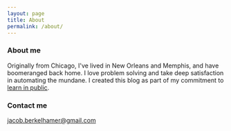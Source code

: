 ```yaml
---
layout: page
title: About
permalink: /about/
---
```


### About me
Originally from Chicago, I've lived in New Orleans and Memphis, and have boomeranged back home. I love problem solving and take deep satisfaction in automating the mundane. I created this blog as part of my commitment to [learn in public](https://www.swyx.io/writing/learn-in-public/).


### Contact me

[jacob.berkelhamer@gmail.com](mailto:jacob.berkelhamer@gmail.com)
